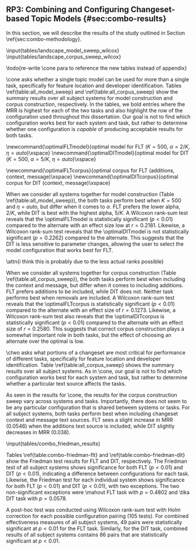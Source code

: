 ## RP3: Combining and Configuring Changeset-based Topic Models {#sec:combo-results}

In this section, we will describe the results of the study outlined in Section
\ref{sec:combo-methodology}.

\input{tables/landscape_model_sweep_wilcox}
\input{tables/landscape_corpus_sweep_wilcox}

\todo{re-write \cone para to reference the new tables instead of appendix}

\cone asks whether a single topic model can be used for more than a single
task, specifically for feature location and developer identification. Tables
\ref{table:all_model_sweep} and \ref{table:all_corpus_sweep} show the summary
results over all subject systems for model construction and corpus
construction, respectively.  In the tables, we bold entries where the MRR is
highest for each of the two tasks and also highlight the row of the
configuration used throughout this dissertation.  Our goal is not to find which
configuration works best for each system and task, but rather to determine
whether one configuration is *capable* of producing acceptable results for both
tasks.

\newcommand{\optimalFLTmodel}{optimal model for FLT ($K=500$, $\alpha=2/K$, $\eta=auto$)\xspace}
\newcommand{\optimalDITmodel}{optimal model for DIT ($K=500$, $\alpha=5/K$, $\eta=auto$)\xspace}

\newcommand{\optimalFLTcorpus}{optimal corpus for FLT (additions, context, message)\xspace}
\newcommand{\optimalDITcorpus}{optimal corpus for DIT (context, message)\xspace}

When we consider all systems together for model construction (Table
\ref{table:all_model_sweep}), the both tasks perform best when $K=500$ and
$\eta=auto$, but differ when it comes to $\alpha$. FLT prefers the lower alpha,
$2/K$, while DIT is best with the highest alpha, $5/K$.  A Wilcoxon rank-sum
test reveals that the \optimalFLTmodel is statistically significant ($p<0.01$)
compared to the alternate with an effect size low at $r=0.2181$.  Likewise, a
Wilcoxon rank-sum test reveals that the \optimalDITmodel is not statistically
significant ($p=0.2262$) compared to the alternate.  This suggests that the DIT
is less sensitive to parameter changes, allowing the user to select the model
configuration that works best for FLT.

\attn{i think this is probably due to the less actual ranks possible}

When we consider all systems together for corpus construction (Table
\ref{table:all_corpus_sweep}), the both tasks perform best when including the
context and message, but differ when it comes to including additions. FLT
prefers additions to be included, while DIT does not.  Neither task performs
best when removals are included.  A Wilcoxon rank-sum test reveals that the
\optimalFLTcorpus is statistically significant ($p<0.01$) compared to the
alternate with an effect size of $r=0.1273$.  Likewise, a Wilcoxon rank-sum
test also reveals that the \optimalDITcorpus is statistically significant
($p<0.01$) compared to the alternate with an effect size of $r=0.2580$.  This
suggests that correct corpus construction plays a somewhat important role in
both tasks, but the effect of choosing an alternate over the optimal is low.


\ctwo asks what portions of a changeset are most critical for performance of
different tasks, specifically for feature location and developer
identification.  Table \ref{table:all_corpus_sweep} shows the summary results
over all subject systems. As in \cone, our goal is not to find which
configuration works best for each system and task, but rather to determine
whether a particular text source affects the tasks.

As seen in the results for \cone, the results for the corpus construction sweep
vary across systems and tasks.  Importantly, there does not seem to be any
particular configuration that is shared between systems or tasks.  For all
subject systems, both tasks perform best when including changeset context and
message text sources. FLT sees a slight increase in MRR ($0.0546$) when the
additions text source is included, while DIT slightly decreases in MRR
($0.038$).

\input{tables/combo_friedman_results}

Tables \ref{table:combo-friedman-flt} and \ref{table:combo-friedman-dit} show
the Friedman test results for FLT and DIT, respectively.  The Friedman test of
all subject systems shows significance for both FLT ($p < 0.01$) and DIT ($p <
0.01$), indicating a difference between configurations for each task.
Likewise, the Friedman test for each individual system shows significance for
both FLT ($p < 0.01$) and DIT ($p < 0.01$), with two exceptions.  The two
non-significant exceptions were \mahout FLT task with $p=0.4802$ and \tika DIT
task with $p=0.0578$.

A post-hoc test was conducted using Wilcoxon rank-sum test with Holm correction
for each possible configuration pairing (105 tests).  For combined
effectiveness measures of all subject systems, 49 pairs were statistically
significant at $p<0.01$ for the FLT task.  Similarly, for the DIT task,
combined results of all subject systems contains 86 pairs that are
statistically significant at $p<0.01$.


